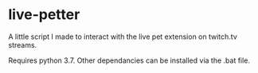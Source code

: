 # live-petter

A little script I made to interact with the live pet extension on twitch.tv streams.

Requires python 3.7.
Other dependancies can be installed via the .bat file.

